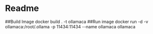 # Readme

##Build Image
docker build . -t ollamaca
##Run image
docker run -d -v ollamaca:/root/.ollama -p 11434:11434 --name ollamaca ollamaca
